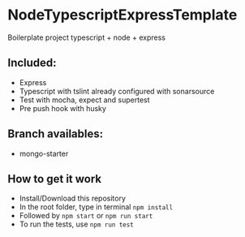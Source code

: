 # NodeTypescriptExpressTemplate
Boilerplate project typescript + node + express

## Included:
  * Express
  * Typescript with tslint already configured with sonarsource
  * Test with mocha, expect and supertest
  * Pre push hook with husky
  
## Branch availables:
  * mongo-starter
  
## How to get it work
 * Install/Download this repository
 * In the root folder, type in terminal ```npm install```
 * Followed by ```npm start``` or ```npm run start```
 * To run the tests, use ```npm run test```

